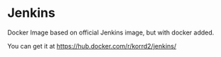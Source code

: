 # Jenkins

Docker Image based on official Jenkins image, but with docker added.

You can get it at https://hub.docker.com/r/korrd2/jenkins/

